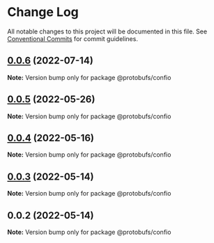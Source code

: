 # Change Log

All notable changes to this project will be documented in this file.
See [Conventional Commits](https://conventionalcommits.org) for commit guidelines.

## [0.0.6](https://github.com/cosmology-tech/proto-registry/compare/@protobufs/confio@0.0.5...@protobufs/confio@0.0.6) (2022-07-14)

**Note:** Version bump only for package @protobufs/confio





## [0.0.5](https://github.com/cosmology-tech/proto-registry/compare/@protobufs/confio@0.0.4...@protobufs/confio@0.0.5) (2022-05-26)

**Note:** Version bump only for package @protobufs/confio





## [0.0.4](https://github.com/cosmology-tech/proto-registry/compare/@protobufs/confio@0.0.3...@protobufs/confio@0.0.4) (2022-05-16)

**Note:** Version bump only for package @protobufs/confio





## [0.0.3](https://github.com/cosmology-tech/proto-registry/compare/@protobufs/confio@0.0.2...@protobufs/confio@0.0.3) (2022-05-14)

**Note:** Version bump only for package @protobufs/confio





## 0.0.2 (2022-05-14)

**Note:** Version bump only for package @protobufs/confio

